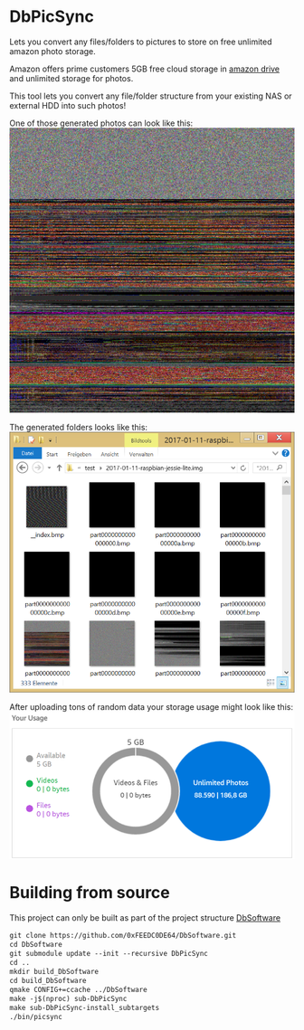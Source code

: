 # DbPicSync
Lets you convert any files/folders to pictures to store on free unlimited amazon photo storage.

Amazon offers prime customers 5GB free cloud storage in [amazon drive](https://www.amazon.com/clouddrive) and unlimited storage for photos.

This tool lets you convert any file/folder structure from your existing NAS or external HDD into such photos!

One of those generated photos can look like this:
![Example generated from raspberry os](https://raw.githubusercontent.com/0xFEEDC0DE64/DbPicSync/master/example.png)

The generated folders looks like this:
![The folder for raspberry os](https://raw.githubusercontent.com/0xFEEDC0DE64/DbPicSync/master/folder.png)

After uploading tons of random data your storage usage might look like this:
![Hundrets of gigabytes use no storage on amazon](https://raw.githubusercontent.com/0xFEEDC0DE64/DbPicSync/master/amazon.png)

# Building from source
This project can only be built as part of the project structure [DbSoftware](https://github.com/0xFEEDC0DE64/DbSoftware)

```Shell
git clone https://github.com/0xFEEDC0DE64/DbSoftware.git
cd DbSoftware
git submodule update --init --recursive DbPicSync
cd ..
mkdir build_DbSoftware
cd build_DbSoftware
qmake CONFIG+=ccache ../DbSoftware
make -j$(nproc) sub-DbPicSync
make sub-DbPicSync-install_subtargets
./bin/picsync
```
